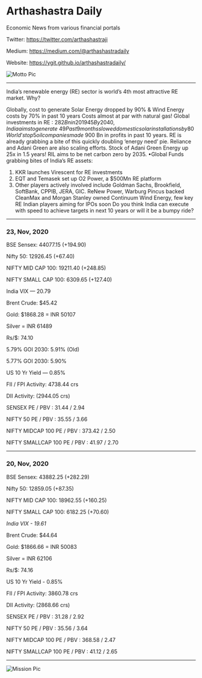 # Arthashastra Daily


Economic News from various financial portals

Twitter: https://twitter.com/arthashastraji

Medium: https://medium.com/@arthashastradaily

Website: https://ygit.github.io/arthashastradaily/

![Motto Pic](https://raw.githubusercontent.com/ygit/arthashastradaily/main/CancelPoverty.jpeg)

---

India’s renewable energy (RE) sector is world’s 4th most attractive RE market. Why?

Globally, cost to generate Solar Energy dropped by 90% & Wind Energy costs by 70% in past 10 years
Costs almost at par with natural gas!
Global investments in RE : $282 Bn in 2019
45% coming from China, who aims to get 62% energy via Renewable Energy in next 3 years.
By 2040, India aims to generate ~49% of total electricity from Renewable Energy
Past 9 months slowed domestic solar installations by 80% in comparison to 2019.
World’s top 5 oil companies made ~$900 Bn in profits in past 10 years. RE is already grabbing a bite of this quickly doubling ‘energy need’ pie.
Reliance and Adani Green are also scaling efforts.
Stock of Adani Green Energy up 25x in 1.5 years!
RIL aims to be net carbon zero by 2035.
•Global Funds grabbing bites of India’s RE assets:
1) KKR launches Virescent for RE investments
2) EQT and Temasek set up O2 Power, a $500Mn RE platform
3) Other players actively involved include Goldman Sachs, Brookfield, SoftBank, CPPIB, JERA, GIC.
ReNew Power, Warburg Pincus backed CleanMax and Morgan Stanley owned Continuum Wind Energy, few key RE Indian players aiming for IPOs soon
Do you think India can execute with speed to achieve targets in next 10 years or will it be a bumpy ride?

---

### 23, Nov, 2020 

BSE Sensex: 44077.15 (+194.90)

Nifty 50: 12926.45 (+67.40)

NIFTY MID CAP 100: 19211.40 (+248.85)

NIFTY SMALL CAP 100: 6309.65 (+127.40)

India VIX — 20.79

Brent Crude: $45.42

Gold: $1868.28 = INR 50107

Silver = INR 61489

Rs/$: 74.10

5.79% GOI 2030: 5.91% (Old)

5.77% GOI 2030: 5.90%

US 10 Yr Yield — 0.85%

FII / FPI Activity: 4738.44 crs 

DII Activity: (2944.05 crs) 

SENSEX PE / PBV : 31.44 / 2.94

NIFTY 50 PE / PBV : 35.55 / 3.66

NIFTY MIDCAP 100 PE / PBV : 373.42 / 2.50

NIFTY SMALLCAP 100 PE / PBV : 41.97 / 2.70

---

### 20, Nov, 2020 

BSE Sensex: 43882.25 (+282.29)

Nifty 50: 12859.05 (+87.35)

NIFTY MID CAP 100: 18962.55 (+160.25)

NIFTY SMALL CAP 100: 6182.25 (+70.60)

*India VIX - 19.61*

Brent Crude: $44.64

Gold: $1866.66 = INR 50083

Silver = INR 62106

Rs/$: 74.16

US 10 Yr Yield - 0.85%

FII / FPI Activity: 3860.78 crs 

DII Activity: (2868.66 crs) 

SENSEX PE / PBV : 31.28 / 2.92

NIFTY 50 PE / PBV : 35.56 / 3.64

NIFTY MIDCAP 100 PE / PBV : 368.58 / 2.47

NIFTY SMALLCAP 100 PE / PBV :  41.12 / 2.65

----
![Mission Pic](https://raw.githubusercontent.com/ygit/arthashastradaily/main/PositiveSumGame.jpeg)
